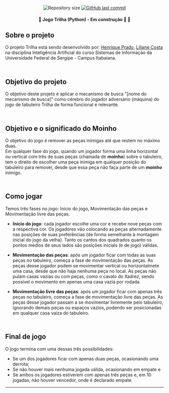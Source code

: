 <p align="center">
  <img alt="Repository size" src="https://img.shields.io/github/repo-size/rickweb3/projeto-ia-trilha">
  <a href="https://github.com/rickweb3/projeto-ia-trilha/commits/master">
    <img alt="GitHub last commit" src="https://img.shields.io/github/last-commit/rickweb3/projeto-ia-trilha">
  </a>
</p>



<h4 align="center"> 
	🚧 Jogo Trilha (Python) - Em construção 🚀 🚧
</h4>



## Sobre o projeto
O projeto Trilha está sendo desenvolvido por: <a href="https://github.com/rickweb3">Henrique Prado</a>, <a href="https://github.com/LilianeCosta767">Liliane Costa</a> na disciplina Inteligência Artificial do curso Sistemas de Informação da Universidade Federal de Sergipe - Campus Itabaiana.



## <br/>Objetivo do projeto
O objetivo deste projeto é aplicar o mecanismo de busca "[nome do mecanismo de busca]" como cérebro do jogador adversário (máquina)
do jogo de tabuleiro Trilha de forma funcional e relevante.<br/>



## <br/>Objetivo e o significado do Moinho
O objetivo do jogo é remover as peças inimigas até que restem no máximo duas. <br/>
Em qualquer fase do jogo, quando um jogador forma uma linha horizontal ou vertical com três de suas peças (chamada de <b>moinho</b>)
sobre o tabuleiro, tem o direito de escolher uma peça inimiga em qualquer posição do tabuleiro para remover, desde que essa peça não
faça parte de um <b>moinho</b> inimigo.<br/>


	
## <br/>Como jogar
Temos três fases no jogo: Início do jogo, Movimentação das peças e Movimentação livre das peças.	

- <b>Início do jogo</b>: cada jogador escolhe uma cor e recebe nove peças com a respectiva cor. Os jogadores vão colocando as peças alternadamente nas posições de suas preferências (de forma semelhante à montagem inicial do jogo da velha). Tanto os cantos dos quadrados quanto os pontos médios de seus lados são posições iniciais (e de jogo) válidas.

- <b>Movimentação das peças</b>: após um jogador ficar com todas as suas peças no tabuleiro, começa a fase de movimentação das peças. As peças desse jogador podem se movimentar vertical ou horizontalmete uma casa, desde que não haja nenhuma peça no local. As peças não pulam casas vazias ou com peças, como o cavalo do Xadrez, sendo possível o movimento em apenas uma casa vazia por rodada.

- <b>Movimentação livre das peças</b>: após um jogador ficar com  apenas três peças no tabuleiro, começa a fase de movimentação livre das peças. As peças desse jogador passam a se movimentar livremente pelo tabuleiro, ignorando demais peças ou espaços vazios, podendo ser posicionadas em qualquer casa vaiza do tabuleiro.<br/>



## <br/>Final de jogo
O jogo termina com uma dessas três possibilidades:
- Se um dos jogadores ficar com apenas duas peças, ocasionando uma derrota;
- Se não houver mais nenhuma jogada válida, ocasionando em empate e
- Se ambos os jogadores estiverem com apenas três peças e, em 10 jogadas, não houver vencedor, onde é declarado empate.

---

